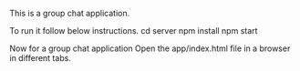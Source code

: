 This is a group chat application.

To run it follow below instructions.
cd server
npm install
npm start

Now for a group chat application Open the app/index.html file in a browser in different tabs.